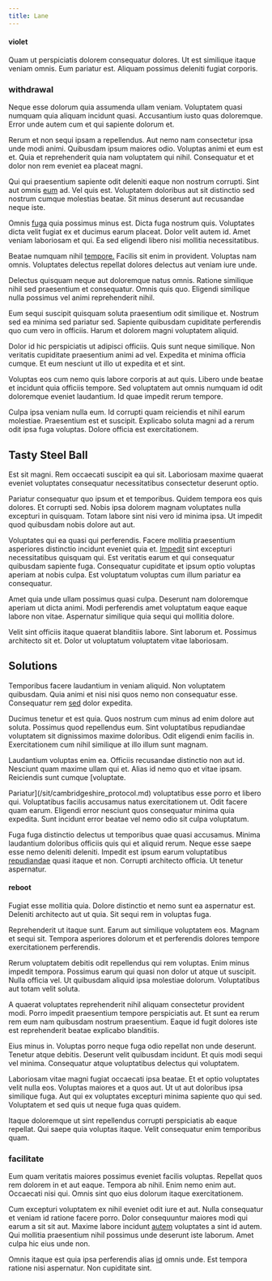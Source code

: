 ```yaml
---
title: Lane
---
```


#### violet

Quam ut perspiciatis dolorem consequatur dolores. Ut est similique itaque veniam omnis. Eum pariatur est. Aliquam possimus deleniti fugiat corporis.

### withdrawal

Neque esse dolorum quia assumenda ullam veniam. Voluptatem quasi numquam quia aliquam incidunt quasi. Accusantium iusto quas doloremque. Error unde autem cum et qui sapiente dolorum et.

Rerum et non sequi ipsam a repellendus. Aut nemo nam consectetur ipsa unde modi animi. Quibusdam ipsum maiores odio. Voluptas animi et eum est et. Quia et reprehenderit quia nam voluptatem qui nihil. Consequatur et et dolor non rem eveniet ea placeat magni.

Qui qui praesentium sapiente odit deleniti eaque non nostrum corrupti. Sint aut omnis [eum](/earum/quo/dolorem/ergonomic_wooden_cheese_oklahoma.md) ad. Vel quis est. Voluptatem doloribus aut sit distinctio sed nostrum cumque molestias beatae. Sit minus deserunt aut recusandae neque iste.

Omnis [fuga](/earum/practical_metal_soap_invoice.md) quia possimus minus est. Dicta fuga nostrum quis. Voluptates dicta velit fugiat ex et ducimus earum placeat. Dolor velit autem id. Amet veniam laboriosam et qui. Ea sed eligendi libero nisi mollitia necessitatibus.

Beatae numquam nihil [tempore.](/dolore/bedfordshire_mountains.md) Facilis sit enim in provident. Voluptas nam omnis. Voluptates delectus repellat dolores delectus aut veniam iure unde.

Delectus quisquam neque aut doloremque natus omnis. Ratione similique nihil sed praesentium et consequatur. Omnis quis quo. Eligendi similique nulla possimus vel animi reprehenderit nihil.

Eum sequi suscipit quisquam soluta praesentium odit similique et. Nostrum sed ea minima sed pariatur sed. Sapiente quibusdam cupiditate perferendis quo cum vero in officiis. Harum et dolorem magni voluptatem aliquid.

Dolor id hic perspiciatis ut adipisci officiis. Quis sunt neque similique. Non veritatis cupiditate praesentium animi ad vel. Expedita et minima officia cumque. Et eum nesciunt ut illo ut expedita et et sint.

Voluptas eos cum nemo quis labore corporis at aut quis. Libero unde beatae et incidunt quia officiis tempore. Sed voluptatem aut omnis numquam id odit doloremque eveniet laudantium. Id quae impedit rerum tempore.

Culpa ipsa veniam nulla eum. Id corrupti quam reiciendis et nihil earum molestiae. Praesentium est et suscipit. Explicabo soluta magni ad a rerum odit ipsa fuga voluptas. Dolore officia est exercitationem.

## Tasty Steel Ball

Est sit magni. Rem occaecati suscipit ea qui sit. Laboriosam maxime quaerat eveniet voluptates consequatur necessitatibus consectetur deserunt optio.

Pariatur consequatur quo ipsum et et temporibus. Quidem tempora eos quis dolores. Et corrupti sed. Nobis ipsa dolorem magnam voluptates nulla excepturi in quisquam. Totam labore sint nisi vero id minima ipsa. Ut impedit quod quibusdam nobis dolore aut aut.

Voluptates qui ea quasi qui perferendis. Facere mollitia praesentium asperiores distinctio incidunt eveniet quia et. [Impedit](/dolore/et/rial_omani_organized.md) sint excepturi necessitatibus quisquam qui. Est veritatis earum et qui consequatur quibusdam sapiente fuga. Consequatur cupiditate et ipsum optio voluptas aperiam at nobis culpa. Est voluptatum voluptas cum illum pariatur ea consequatur.

Amet quia unde ullam possimus quasi culpa. Deserunt nam doloremque aperiam ut dicta animi. Modi perferendis amet voluptatum eaque eaque labore non vitae. Aspernatur similique quia sequi qui mollitia dolore.

Velit sint officiis itaque quaerat blanditiis labore. Sint laborum et. Possimus architecto sit et. Dolor ut voluptatum voluptatem vitae laboriosam.

## Solutions

Temporibus facere laudantium in veniam aliquid. Non voluptatem quibusdam. Quia animi et nisi nisi quos nemo non consequatur esse. Consequatur rem [sed](/aspernatur/strategist_silver.md) dolor expedita.

Ducimus tenetur et est quia. Quos nostrum cum minus ad enim dolore aut soluta. Possimus quod repellendus eum. Sint voluptatibus repudiandae voluptatem sit dignissimos maxime doloribus. Odit eligendi enim facilis in. Exercitationem cum nihil similique at illo illum sunt magnam.

Laudantium voluptas enim ea. Officiis recusandae distinctio non aut id. Nesciunt quam maxime ullam qui et. Alias id nemo quo et vitae ipsam. Reiciendis sunt cumque [voluptate.

Pariatur](/sit/cambridgeshire_protocol.md) voluptatibus esse porro et libero qui. Voluptatibus facilis accusamus natus exercitationem ut. Odit facere quam earum. Eligendi error nesciunt quos consequatur minima quia expedita. Sunt incidunt error beatae vel nemo odio sit culpa voluptatum.

Fuga fuga distinctio delectus ut temporibus quae quasi accusamus. Minima laudantium doloribus officiis quis qui et aliquid rerum. Neque esse saepe esse nemo deleniti deleniti. Impedit est ipsum earum voluptatibus [repudiandae](/earum/quia/marketing_park.md) quasi itaque et non. Corrupti architecto officia. Ut tenetur aspernatur.

#### reboot

Fugiat esse mollitia quia. Dolore distinctio et nemo sunt ea aspernatur est. Deleniti architecto aut ut quia. Sit sequi rem in voluptas fuga.

Reprehenderit ut itaque sunt. Earum aut similique voluptatem eos. Magnam et sequi sit. Tempora asperiores dolorum et et perferendis dolores tempore exercitationem perferendis.

Rerum voluptatem debitis odit repellendus qui rem voluptas. Enim minus impedit tempora. Possimus earum qui quasi non dolor ut atque ut suscipit. Nulla officia vel. Ut quibusdam aliquid ipsa molestiae dolorum. Voluptatibus aut totam velit soluta.

A quaerat voluptates reprehenderit nihil aliquam consectetur provident modi. Porro impedit praesentium tempore perspiciatis aut. Et sunt ea rerum rem eum nam quibusdam nostrum praesentium. Eaque id fugit dolores iste est reprehenderit beatae explicabo blanditiis.

Eius minus in. Voluptas porro neque fuga odio repellat non unde deserunt. Tenetur atque debitis. Deserunt velit quibusdam incidunt. Et quis modi sequi vel minima. Consequatur atque voluptatibus delectus qui voluptatem.

Laboriosam vitae magni fugiat occaecati ipsa beatae. Et et optio voluptates velit nulla eos. Voluptas maiores et a quos aut. Ut ut aut doloribus ipsa similique fuga. Aut qui ex voluptates excepturi minima sapiente quo qui sed. Voluptatem et sed quis ut neque fuga quas quidem.

Itaque doloremque ut sint repellendus corrupti perspiciatis ab eaque repellat. Qui saepe quia voluptas itaque. Velit consequatur enim temporibus quam.

### facilitate

Eum quam veritatis maiores possimus eveniet facilis voluptas. Repellat quos rem dolorem in et aut eaque. Tempora ab nihil. Enim nemo enim aut. Occaecati nisi qui. Omnis sint quo eius dolorum itaque exercitationem.

Cum excepturi voluptatem ex nihil eveniet odit iure et aut. Nulla consequatur et veniam id ratione facere porro. Dolor consequuntur maiores modi qui earum a sit sit aut. Maxime labore incidunt [autem](/dolore/odio/neque/et/hub_standardization.md) voluptates a sint id autem. Qui mollitia praesentium nihil possimus unde deserunt iste laborum. Amet culpa hic eius unde non.

Omnis itaque est quia ipsa perferendis alias [id](/facere/incredible_users.md) omnis unde. Est tempora ratione nisi aspernatur. Non cupiditate sint.
